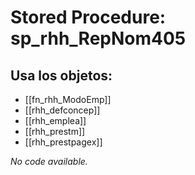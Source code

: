 # Stored Procedure: sp_rhh_RepNom405

## Usa los objetos:
- [[fn_rhh_ModoEmp]]
- [[rhh_defconcep]]
- [[rhh_emplea]]
- [[rhh_prestm]]
- [[rhh_prestpagex]]

*No code available.*
